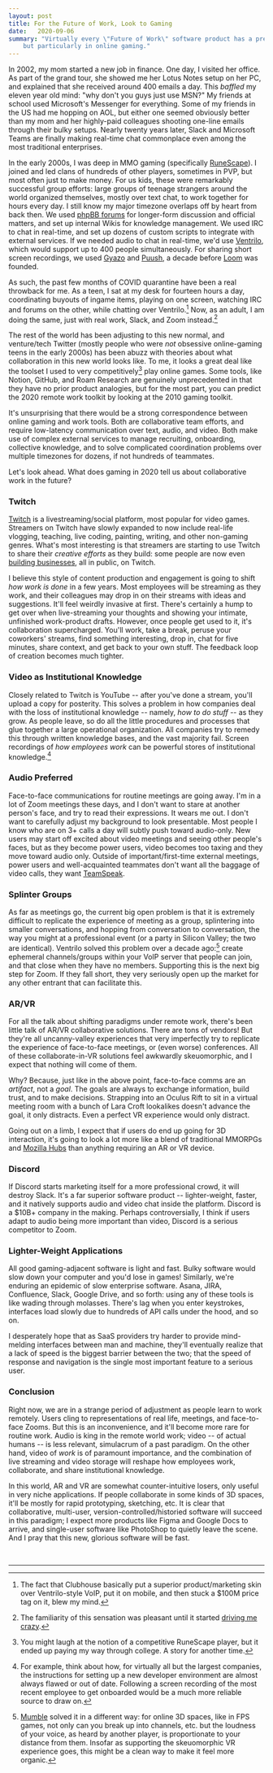```yaml
---
layout: post
title: For the Future of Work, Look to Gaming
date:   2020-09-06
summary: "Virtually every \"Future of Work\" software product has a predecessor in consumer social,
    but particularly in online gaming."
---
```


In 2002, my mom started a new job in finance.
One day, I visited her office.
As part of the grand tour, she showed me her
Lotus Notes setup on her PC, and explained that she received around 400 emails a day.
This *baffled* my eleven year old mind: "why don't you guys just use MSN?" My
friends at school used Microsoft's Messenger for everything. Some of my friends
in the US had me hopping on AOL, but either one seemed obviously better than
my mom and her highly-paid colleagues shooting one-line emails through their bulky setups.
Nearly twenty years later, Slack and Microsoft Teams are finally making real-time chat
commonplace even among the most traditional enterprises.


In the early 2000s, I was deep in MMO gaming (specifically [RuneScape](https://en.wikipedia.org/wiki/RuneScape)).
I joined and led clans of hundreds of other players,
sometimes in PVP, but most often just to make money.
For us kids, these were remarkably successful group efforts:
large groups of teenage strangers around the world organized themselves, mostly over text chat, to work together
for hours every day.
I still know my major timezone overlaps off by heart from back then.
We used [phpBB forums](https://en.wikipedia.org/wiki/PhpBB)
for longer-form discussion and official matters, and set up
internal Wikis for knowledge management.
We used IRC to chat in real-time,
and set up dozens of custom scripts to integrate with external services.
If we
needed audio to chat in real-time,
we'd use [Ventrilo](https://en.wikipedia.org/wiki/Ventrilo),
which would support
up to 400 people simultaneously.
For sharing short screen recordings, we used
[Gyazo](https://gyazo.com/) and [Puush](https://puush.me/), a decade before [Loom](https://www.loom.com/) was founded.


As such, the past few months of COVID quarantine have been a real throwback for me.
As a teen, I sat at my desk for fourteen hours a day, coordinating buyouts of ingame items,
playing on one screen, watching IRC and forums on the other, while chatting over Ventrilo.[^4]
Now, as an adult, I am doing the same, just with real work, Slack, and Zoom instead.[^1]


The rest of the world has been adjusting to this new normal, and venture/tech Twitter
(mostly people who were *not* obsessive online-gaming teens in the early 2000s)
has been abuzz with theories about what collaboration in this new world looks like.
To me, it looks a great deal like the toolset I used to very competitively[^2] play online games.
Some tools, like Notion, GitHub, and Roam Research are genuinely unprecedented
in that they have no prior product analogies, but for the most part, you can
predict the 2020 remote work toolkit by looking
at the 2010 gaming toolkit.

It's unsurprising that there would be a strong correspondence between online
gaming and work tools. Both are collaborative team efforts, and require low-latency communication
over text, audio, and video. Both make use of complex external services to manage
recruiting, onboarding, collective knowledge, and to solve complicated
coordination problems over multiple timezones for dozens, if not hundreds of teammates.

Let's look ahead. What does gaming in 2020 tell us
about collaborative work in the future?


### Twitch


[Twitch](https://www.twitch.tv/) is a livestreaming/social platform, most popular for video games.
Streamers on Twitch have slowly expanded to now include real-life vlogging,
teaching, live coding, painting, writing, and other non-gaming genres.
What's most interesting is that streamers are starting to use Twitch to share their
*creative efforts* as they build: some people are now even [building businesses](https://24hrstartup.com/),
all in public, on Twitch.


I believe this style of content production and engagement is
going to shift *how work is done* in a few years.
Most employees will be streaming as they work, and their colleagues
may drop in on their streams with ideas and suggestions.
It'll feel weirdly invasive
at first.
There's certainly a hump to get over when
live-streaming your thoughts and showing your intimate, unfinished work-product drafts.
However, once people get used to it, it's collaboration supercharged.
You'll work, take a break, peruse your coworkers' streams, find something interesting, drop in,
chat for five minutes, share context, and get back to your own stuff.
The feedback loop of creation becomes much tighter.


### Video as Institutional Knowledge


Closely related to Twitch is YouTube -- after you've done a stream, you'll upload a copy for posterity.
This solves a problem in how companies deal with the loss of institutional knowledge
-- namely, *how to do stuff* -- as they grow. As people leave, so do all the little procedures
and processes that glue together a large operational organization. All companies try to remedy this
through written knowledge bases, and the vast majority fail. Screen recordings
of *how employees work* can be powerful stores of institutional knowledge.[^5]



### Audio Preferred


Face-to-face communications for routine meetings are going away.
I'm in a lot of Zoom meetings these days, and
I don't want to stare at another person's face,
and try to read their expressions.
It wears me out.
I don't want to carefully adjust
my background to look presentable.
Most people I know who are on 3+ calls a day
will subtly push toward audio-only.
New users may start off excited about video meetings and seeing other people's faces,
but as they become power users, video becomes too taxing and they move toward audio only.
Outside of important/first-time external meetings,
power users and well-acquainted teammates don't want all the baggage
of video calls, they want [TeamSpeak](https://en.wikipedia.org/wiki/TeamSpeak).


### Splinter Groups


As far as meetings go, the current big open problem is that it is extremely difficult
to replicate the experience of meeting as a group, splintering into smaller conversations,
and hopping from conversation to conversation, the way you might at a professional event
(or a party in Silicon Valley; the two are identical).
Ventrilo solved this problem
over a decade ago:[^3] create ephemeral channels/groups within your VoIP server
that people can join, and that close when they have no members. Supporting this
is the next big step for Zoom.
If they fall short, they very seriously open up
the market for any other entrant that can facilitate this.


### AR/VR


For all the talk about shifting paradigms under remote work, there's been little talk
of AR/VR collaborative solutions. There are tons of vendors! But they're all uncanny-valley
experiences that very imperfectly try to replicate the experience of face-to-face meetings,
or (even worse) conferences. All of these collaborate-in-VR solutions feel awkwardly skeuomorphic,
and I expect that nothing will come of them.


Why? Because, just like in the above point, face-to-face comms are an *artifact*, not a *goal*.
The goals are always to exchange information, build trust, and to make decisions.
Strapping into an Oculus Rift to sit in a virtual meeting room with a bunch of
Lara Croft lookalikes doesn't advance the goal, it only distracts. Even a perfect VR
experience would only distract.


Going out on a limb, I expect that if users do end up going for 3D interaction,
it's going to look a lot more like a blend of traditional MMORPGs and [Mozilla Hubs](https://support.mozilla.org/en-US/kb/get-started-hubs-mozilla)
than anything requiring an AR or VR device.


### Discord


If Discord starts marketing itself for a more professional crowd, it will
destroy Slack. It's a far superior software product -- lighter-weight, faster,
and it natively supports audio and video chat inside the platform.
Discord is a $10B+ company in the making. Perhaps controversially, I think
if users adapt to audio being more important than video, Discord is a serious competitor to Zoom.


### Lighter-Weight Applications


All good gaming-adjacent software is light and fast.
Bulky software would slow down your computer and you'd lose in games!
Similarly, we're enduring an epidemic of slow enterprise software.
Asana, JIRA, Confluence, Slack, Google Drive,
and so forth: using any of these tools is like wading through molasses.
There's lag when you enter keystrokes, interfaces load slowly due to hundreds of API calls
under the hood, and so on.

I desperately hope that as SaaS providers try harder to provide mind-melding interfaces
between man and machine, they'll eventually realize that a lack of speed
is the biggest barrier between the two; that the speed of response and navigation
is the single most important feature to a serious user.


### Conclusion


Right now, we are in a strange period of adjustment as people learn to work remotely.
Users cling to representations of real life, meetings, and face-to-face Zooms.
But this is an inconvenience, and it'll become more rare for routine work.
Audio is king in the remote world work; video -- of actual humans -- is less relevant,
simulacrum of a past paradigm.
On the other hand, video of _work_ is of paramount importance, and the combination
of live streaming and video storage will reshape how employees work, collaborate,
and share institutional knowledge.


In this world, AR and VR are somewhat counter-intuitive losers, only useful
in very niche applications. If people collaborate in some kinds of 3D spaces,
it'll be mostly for rapid prototyping, sketching, etc.
It is clear
that collaborative, multi-user, version-controlled/historied software will succeed
in this paradigm; I expect more products like Figma and Google Docs to arrive, and
single-user software like PhotoShop to quietly leave the scene. And I pray that
this new, glorious software will be fast.



<br/>

---

[^1]: The familiarity of this sensation was pleasant until it started [driving me crazy](/2020/08/21/incel.html).

[^2]:
    You might laugh at the notion of a competitive RuneScape player, but it ended up paying my way through college.
    A story for another time.

[^3]: [Mumble](https://en.wikipedia.org/wiki/Mumble_(software)) solved it in a different way: for online 3D spaces,
    like in FPS games, not only can you break up into channels, etc. but the loudness of your voice, as heard by another player,
    is proportionate to your distance from them. Insofar as supporting the skeuomorphic VR experience goes,
    this might be a clean way to make it feel more organic.

[^4]: The fact that Clubhouse basically put a superior product/marketing skin over Ventrilo-style VoIP, put it on mobile, and then stuck a $100M price tag on it, blew my mind.

[^5]: For example, think about how, for virtually all but the largest companies,
     the instructions for setting up a new developer environment
    are almost always flawed or out of date.
    Following a screen recording of the most recent employee to get onboarded
    would be a much more reliable source to draw on.
